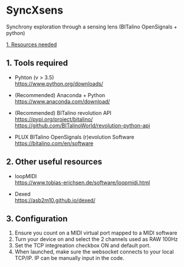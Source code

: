 # SyncXsens
Synchrony exploration through a sensing lens (BITalino OpenSignals + python)

[1. Resources needed](#prereq)  

##  1. Tools required <a name="prereq"></a>
- Pyhton (v > 3.5)  
https://www.python.org/downloads/

- (Recommended) Anaconda + Python
 https://www.anaconda.com/download/

- (Recommended) BITalino revolution API  
https://pypi.org/project/bitalino/  
https://github.com/BITalinoWorld/revolution-python-api  

- PLUX BITalino OpenSignals (r)evolution Software  
https://bitalino.com/en/software

##  2. Other useful resources <a name="resrc"></a>  
- loopMIDI  
https://www.tobias-erichsen.de/software/loopmidi.html

- Dexed  
https://asb2m10.github.io/dexed/

##  3. Configuration <a name="config"></a>  
1. Ensure you count on a MIDI virtual port mapped to a MIDI software
2. Turn your device on and select the 2 channels used as RAW 100Hz
3. Set the TCP integreation checkbox ON and default port. 
4. When launched, make sure the websocket connects to your local TCP/IP. IP can be manually input in the code.
